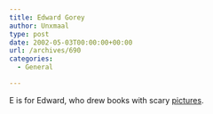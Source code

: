 ```yaml
---
title: Edward Gorey
author: Unxmaal
type: post
date: 2002-05-03T00:00:00+00:00
url: /archives/690
categories:
  - General

---
```

E is for Edward, who drew books with scary [pictures][1].

 [1]: http://users.aol.com/emarko/gorey.html